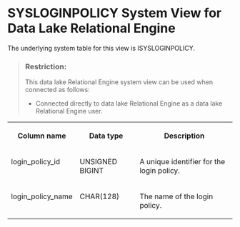 <!-- loio3be929e16c5f10149019c151b0ea508f -->

# SYSLOGINPOLICY System View for Data Lake Relational Engine

The underlying system table for this view is ISYSLOGINPOLICY.



> ### Restriction:  
> This data lake Relational Engine system view can be used when connected as follows:
> 
> -   Connected directly to data lake Relational Engine as a data lake Relational Engine user.




<table>
<tr>
<th valign="top">

Column name



</th>
<th valign="top">

Data type



</th>
<th valign="top">

Description



</th>
</tr>
<tr>
<td valign="top">

login\_policy\_id



</td>
<td valign="top">

UNSIGNED BIGINT



</td>
<td valign="top">

A unique identifier for the login policy.



</td>
</tr>
<tr>
<td valign="top">

login\_policy\_name



</td>
<td valign="top">

CHAR\(128\)



</td>
<td valign="top">

The name of the login policy.



</td>
</tr>
</table>

